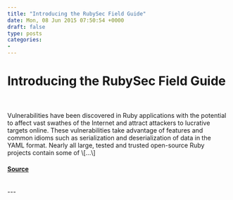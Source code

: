 ```yaml
---
title: "Introducing the RubySec Field Guide"
date: Mon, 08 Jun 2015 07:50:54 +0000
draft: false
type: posts
categories: 
- 
---
```

# Introducing the RubySec Field Guide

<br/>

<br/>
Vulnerabilities have been discovered in Ruby applications with the potential to affect vast swathes of the Internet and attract attackers to lucrative targets online. These vulnerabilities take advantage of features and common idioms such as serialization and deserialization of data in the YAML format. Nearly all large, tested and trusted open-source Ruby projects contain some of \[…\]

#### [Source](https://blog.trailofbits.com/2015/06/08/introducing-the-rubysec-field-guide/)

<br/>
---
